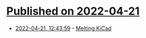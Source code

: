# [Published on 2022-04-21](index.md)

* [2022-04-21, 12:43:59](https://news.ycombinator.com/item?id=31108652) - [Melting KiCad](https://mitxela.com/projects/melting_kicad)
